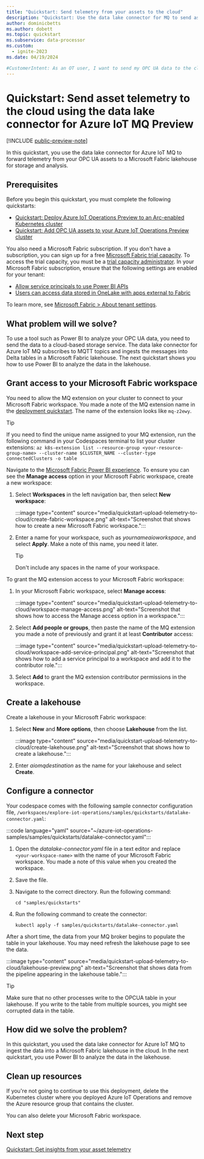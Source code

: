 ```yaml
---
title: "Quickstart: Send telemetry from your assets to the cloud"
description: "Quickstart: Use the data lake connector for MQ to send asset telemetry to a Microsoft Fabric lakehouse."
author: dominicbetts
ms.author: dobett
ms.topic: quickstart
ms.subservice: data-processor
ms.custom:
  - ignite-2023
ms.date: 04/19/2024

#CustomerIntent: As an OT user, I want to send my OPC UA data to the cloud so that I can derive insights from it by using a tool such as Power BI.
---
```


# Quickstart: Send asset telemetry to the cloud using the data lake connector for Azure IoT MQ Preview

[!INCLUDE [public-preview-note](../includes/public-preview-note.md)]

In this quickstart, you use the data lake connector for Azure IoT MQ to forward telemetry from your OPC UA assets to a Microsoft Fabric lakehouse for storage and analysis.

## Prerequisites

Before you begin this quickstart, you must complete the following quickstarts:

- [Quickstart: Deploy Azure IoT Operations Preview to an Arc-enabled Kubernetes cluster](quickstart-deploy.md)
- [Quickstart: Add OPC UA assets to your Azure IoT Operations Preview cluster](quickstart-add-assets.md)

You also need a Microsoft Fabric subscription. If you don't have a subscription, you can sign up for a free [Microsoft Fabric trial capacity](/fabric/get-started/fabric-trial). To access the trial capacity, you must be a [trial capacity administrator](/fabric/get-started/fabric-trial#look-up-the-trial-capacity-administrator). In your Microsoft Fabric subscription, ensure that the following settings are enabled for your tenant:

- [Allow service principals to use Power BI APIs](/fabric/admin/service-admin-portal-developer#allow-service-principals-to-use-power-bi-apis)
- [Users can access data stored in OneLake with apps external to Fabric](/fabric/admin/service-admin-portal-onelake#users-can-access-data-stored-in-onelake-with-apps-external-to-fabric)

To learn more, see [Microsoft Fabric > About tenant settings](/fabric/admin/tenant-settings-index).

## What problem will we solve?

To use a tool such as Power BI to analyze your OPC UA data, you need to send the data to a cloud-based storage service. The data lake connector for Azure IoT MQ subscribes to MQTT topics and ingests the messages into Delta tables in a Microsoft Fabric lakehouse. The next quickstart shows you how to use Power BI to analyze the data in the lakehouse.

## Grant access to your Microsoft Fabric workspace

You need to allow the MQ extension on your cluster to connect to your Microsoft Fabric workspace. You made a note of the MQ extension name in the [deployment quickstart](quickstart-deploy.md#view-resources-in-your-cluster). The name of the extension looks like `mq-z2ewy`.

> [!TIP]
> If you need to find the unique name assigned to your MQ extension, run the following command in your Codespaces terminal to list your cluster extensions: `az k8s-extension list --resource-group <your-resource-group-name> --cluster-name $CLUSTER_NAME --cluster-type connectedClusters -o table`

Navigate to the [Microsoft Fabric Power BI experience](https://msit.powerbi.com/groups/me/list?experience=power-bi). To ensure you can see the **Manage access** option in your Microsoft Fabric workspace, create a new workspace:

1. Select **Workspaces** in the left navigation bar, then select **New workspace**:

    :::image type="content" source="media/quickstart-upload-telemetry-to-cloud/create-fabric-workspace.png" alt-text="Screenshot that shows how to create a new Microsoft Fabric workspace.":::

1. Enter a name for your workspace, such as _yournameaioworkspace_, and select **Apply**. Make a note of this name, you need it later.

    > [!TIP]
    > Don't include any spaces in the name of your workspace.

To grant the MQ extension access to your Microsoft Fabric workspace:

1. In your Microsoft Fabric workspace, select **Manage access**:

    :::image type="content" source="media/quickstart-upload-telemetry-to-cloud/workspace-manage-access.png" alt-text="Screenshot that shows how to access the Manage access option in a workspace.":::

1. Select **Add people or groups**, then paste the name of the MQ extension you made a note of previously and grant it at least **Contributor** access:

    :::image type="content" source="media/quickstart-upload-telemetry-to-cloud/workspace-add-service-principal.png" alt-text="Screenshot that shows how to add a service principal to a workspace and add it to the contributor role.":::

1. Select **Add** to grant the MQ extension contributor permissions in the workspace.

## Create a lakehouse

Create a lakehouse in your Microsoft Fabric workspace:

1. Select **New** and **More options**, then choose **Lakehouse** from the list.

    :::image type="content" source="media/quickstart-upload-telemetry-to-cloud/create-lakehouse.png" alt-text="Screenshot that shows how to create a lakehouse.":::

1. Enter *aiomqdestination* as the name for your lakehouse and select **Create**.

## Configure a connector

Your codespace comes with the following sample connector configuration file, `/workspaces/explore-iot-operations/samples/quickstarts/datalake-connector.yaml`:

:::code language="yaml" source="~/azure-iot-operations-samples/samples/quickstarts/datalake-connector.yaml":::

1. Open the _datalake-connector.yaml_ file in a text editor and replace `<your-workspace-name>` with the name of your Microsoft Fabric workspace. You made a note of this value when you created the workspace.

1. Save the file.

1. Navigate to the correct directory. Run the following command:
   ```console
   cd "samples/quickstarts"
   ```   

1. Run the following command to create the connector:

   ```console
   kubectl apply -f samples/quickstarts/datalake-connector.yaml
   ```

After a short time, the data from your MQ broker begins to populate the table in your lakehouse. You may need refresh the lakehouse page to see the data.

:::image type="content" source="media/quickstart-upload-telemetry-to-cloud/lakehouse-preview.png" alt-text="Screenshot that shows data from the pipeline appearing in the lakehouse table.":::

> [!TIP]
> Make sure that no other processes write to the OPCUA table in your lakehouse. If you write to the table from multiple sources, you might see corrupted data in the table.

## How did we solve the problem?

In this quickstart, you used the data lake connector for Azure IoT MQ to ingest the data into a Microsoft Fabric lakehouse in the cloud. In the next quickstart, you use Power BI to analyze the data in the lakehouse.

## Clean up resources

If you're not going to continue to use this deployment, delete the Kubernetes cluster where you deployed Azure IoT Operations and remove the Azure resource group that contains the cluster.

You can also delete your Microsoft Fabric workspace.

## Next step

[Quickstart: Get insights from your asset telemetry](quickstart-get-insights.md)
